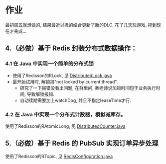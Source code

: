 # 作业
最初周五就想做的, 结果最近以撒的结合更新了新的DLC, 花了几天玩游戏, 拖到现在才完成...

## 4.（必做）基于 Redis 封装分布式数据操作：
### 4.1 在 Java 中实现一个简单的分布式锁
- 使用了Redisson的RLock, 见 [DistributedLock.java](redis/src/main/java/com/wsbo/redis/lock/DistributedLock.java)
- 最开始试用时, 解锁报"not locked by current thread".
    - 研究了一下报错没看出问题, 在群里问, 秦老师说加锁时间短于业务执行时间, 导致解锁报错.
    - 自动续期需要加上watchDog, 并且不指定leaseTime才行.


### 4.2 在 Java 中实现一个分布式计数器，模拟减库存。
使用了Redisson的RAtomicLong, 见 [DistributedCounter.java](redis/src/main/java/com/wsbo/redis/counter/DistributedCounter.java)

## 5.（必做）基于 Redis 的 PubSub 实现订单异步处理
使用了Redisson的RTopic, 见 [RedisConfiguration.java](redis/src/main/java/com/wsbo/redis/config/RedisConfiguration.java)